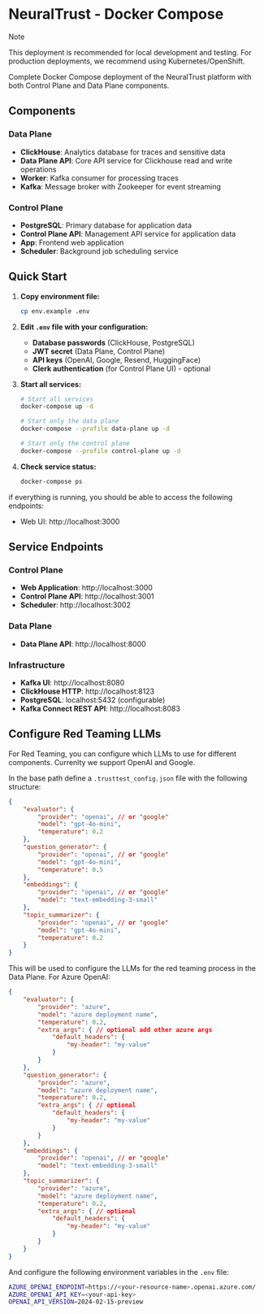 # NeuralTrust - Docker Compose

> [!NOTE]  
> This deployment is recommended for local development and testing. For production deployments, we recommend using Kubernetes/OpenShift.

Complete Docker Compose deployment of the NeuralTrust platform with both Control Plane and Data Plane components.

## Components

### Data Plane
- **ClickHouse**: Analytics database for traces and sensitive data
- **Data Plane API**: Core API service for Clickhouse read and write operations
- **Worker**: Kafka consumer for processing traces
- **Kafka**: Message broker with Zookeeper for event streaming

### Control Plane  
- **PostgreSQL**: Primary database for application data
- **Control Plane API**: Management API service for application data
- **App**: Frontend web application
- **Scheduler**: Background job scheduling service


## Quick Start

1. **Copy environment file:**
   ```bash
   cp env.example .env
   ```

2. **Edit `.env` file with your configuration:**
   - **Database passwords** (ClickHouse, PostgreSQL)
   - **JWT secret** (Data Plane, Control Plane)
   - **API keys** (OpenAI, Google, Resend, HuggingFace)
   - **Clerk authentication** (for Control Plane UI) - optional

3. **Start all services:**
   ```bash
   # Start all services
   docker-compose up -d

   # Start only the data plane
   docker-compose --profile data-plane up -d

   # Start only the control plane
   docker-compose --profile control-plane up -d
   ```

4. **Check service status:**
   ```bash
   docker-compose ps
   ```

if everything is running, you should be able to access the following endpoints:
- Web UI: http://localhost:3000

## Service Endpoints

### Control Plane
- **Web Application**: http://localhost:3000
- **Control Plane API**: http://localhost:3001
- **Scheduler**: http://localhost:3002

### Data Plane
- **Data Plane API**: http://localhost:8000

### Infrastructure
- **Kafka UI**: http://localhost:8080
- **ClickHouse HTTP**: http://localhost:8123
- **PostgreSQL**: localhost:5432 (configurable)
- **Kafka Connect REST API**: http://localhost:8083


## Configure Red Teaming LLMs

For Red Teaming, you can configure which LLMs to use for different components. Currenlty we support OpenAI and Google.

In the base path define a `.trusttest_config.json` file with the following structure:

```json
{
    "evaluator": {
        "provider": "openai", // or "google"
        "model": "gpt-4o-mini",
        "temperature": 0.2
    },
    "question_generator": {
        "provider": "openai", // or "google"
        "model": "gpt-4o-mini",
        "temperature": 0.5
    },
    "embeddings": {
        "provider": "openai", // or "google"
        "model": "text-embedding-3-small"
    },
    "topic_summarizer": {
        "provider": "openai", // or "google"
        "model": "gpt-4o-mini",
        "temperature": 0.2
    }
} 
```

This will be used to configure the LLMs for the red teaming process in the Data Plane. For Azure OpenAI:

```json
{
    "evaluator": {
        "provider": "azure",
        "model": "azure deployment name",
        "temperature": 0.2,
        "extra_args": { // optional add other azure args
            "default_headers": {
                "my-header": "my-value"
            }
        }
    },
    "question_generator": {
        "provider": "azure",
        "model": "azure deployment name",
        "temperature": 0.2,
        "extra_args": { // optional
            "default_headers": {
                "my-header": "my-value"
            }
        }
    },
    "embeddings": {
        "provider": "openai", // or "google"
        "model": "text-embedding-3-small"
    },
    "topic_summarizer": {
        "provider": "azure",
        "model": "azure deployment name",
        "temperature": 0.2,
        "extra_args": { // optional
            "default_headers": {
                "my-header": "my-value"
            }
        }
    }
}
```
And configure the following environment variables in the `.env` file:

```bash
AZURE_OPENAI_ENDPOINT=https://<your-resource-name>.openai.azure.com/
AZURE_OPENAI_API_KEY=<your-api-key>
OPENAI_API_VERSION=2024-02-15-preview
```
